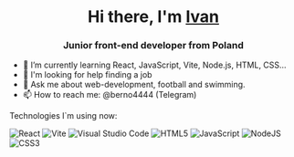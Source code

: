 <h1 align="center">Hi there, I'm <a href="https://daniilshat.ru/" target="_blank">Ivan</a> 
<h3 align="center">Junior front-end developer from Poland </h3>

- 🌱 I’m currently learning React, JavaScript, Vite, Node.js, HTML, CSS...
- 🤔 I'm looking for help finding a job
- 💬 Ask me about web-development, football and swimming.
- 📫 How to reach me: @berno4444 (Telegram)

Technologies I`m using now:

  ![React](https://img.shields.io/badge/react-%2320232a.svg?style=for-the-badge&logo=react&logoColor=%2361DAFB)
![Vite](https://img.shields.io/badge/vite-%23646CFF.svg?style=for-the-badge&logo=vite&logoColor=white)
![Visual Studio Code](https://img.shields.io/badge/Visual%20Studio%20Code-0078d7.svg?style=for-the-badge&logo=visual-studio-code&logoColor=white)
![HTML5](https://img.shields.io/badge/html5-%23E34F26.svg?style=for-the-badge&logo=html5&logoColor=white)
![JavaScript](https://img.shields.io/badge/javascript-%23323330.svg?style=for-the-badge&logo=javascript&logoColor=%23F7DF1E)
![NodeJS](https://img.shields.io/badge/node.js-6DA55F?style=for-the-badge&logo=node.js&logoColor=white)
![CSS3](https://img.shields.io/badge/css3-%231572B6.svg?style=for-the-badge&logo=css3&logoColor=white)
